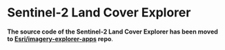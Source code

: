 # Sentinel-2 Land Cover Explorer

**The source code of the Sentinel-2 Land Cover Explorer has been moved to [Esri/imagery-explorer-apps](https://github.com/Esri/imagery-explorer-apps?tab=readme-ov-file#sentinel-2-land-cover-explorer) repo**.